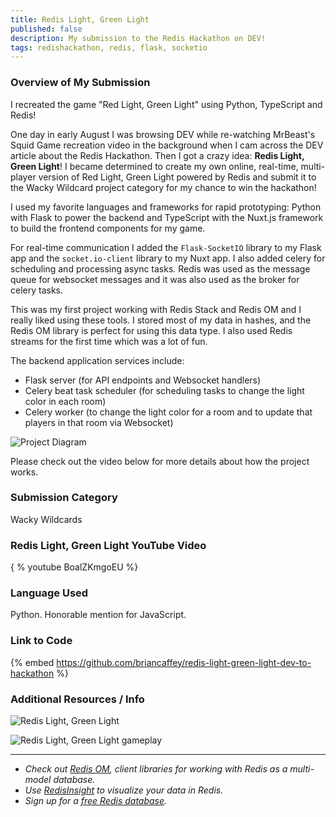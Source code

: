 ```yaml
---
title: Redis Light, Green Light
published: false
description: My submission to the Redis Hackathon on DEV!
tags: redishackathon, redis, flask, socketio
---
```


### Overview of My Submission

I recreated the game "Red Light, Green Light" using Python, TypeScript and Redis!

One day in early August I was browsing DEV while re-watching MrBeast's Squid Game recreation video in the background when I cam across the DEV article about the Redis Hackathon. Then I got a crazy idea: **Redis Light, Green Light**! I became determined to create my own online, real-time, multi-player version of Red Light, Green Light powered by Redis and submit it to the Wacky Wildcard project category for my chance to win the hackathon!

I used my favorite languages and frameworks for rapid prototyping: Python with Flask to power the backend and TypeScript with the Nuxt.js framework to build the frontend components for my game.

For real-time communication I added the `Flask-SocketIO` library to my Flask app and the `socket.io-client` library to my Nuxt app. I also added celery for scheduling and processing async tasks. Redis was used as the message queue for websocket messages and it was also used as the broker for celery tasks.

This was my first project working with Redis Stack and Redis OM and I really liked using these tools. I stored most of my data in hashes, and the Redis OM library is perfect for using this data type. I also used Redis streams for the first time which was a lot of fun.

The backend application services include:

- Flask server (for API endpoints and Websocket handlers)
- Celery beat task scheduler (for scheduling tasks to change the light color in each room)
- Celery worker (to change the light color for a room and to update that players in that room via Websocket)

![Project Diagram](https://dev-to-uploads.s3.amazonaws.com/uploads/articles/0egpm1igfqyon5kjtujv.png)

Please check out the video below for more details about how the project works.

### Submission Category

Wacky Wildcards

### Redis Light, Green Light YouTube Video

{ % youtube BoalZKmgoEU %}

### Language Used

Python. Honorable mention for JavaScript.

### Link to Code

{% embed https://github.com/briancaffey/redis-light-green-light-dev-to-hackathon %}

### Additional Resources / Info

![Redis Light, Green Light](https://dev-to-uploads.s3.amazonaws.com/uploads/articles/m3rqy7eqz40nqk1e04jj.png)

![Redis Light, Green Light gameplay](https://dev-to-uploads.s3.amazonaws.com/uploads/articles/wkmgiz8wtq484rn6dmfc.png)

- - -

* _Check out [Redis OM](https://redis.io/docs/stack/get-started/clients/#high-level-client-libraries), client libraries for working with Redis as a multi-model database._
* _Use [RedisInsight](https://redis.info/redisinsight) to visualize your data in Redis._
* _Sign up for a [free Redis database](https://redis.info/try-free-dev-to)._
